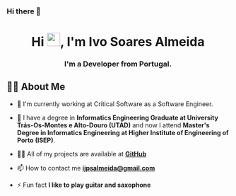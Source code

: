 ### Hi there 👋

<h1 align="center">Hi <img src="https://raw.githubusercontent.com/MartinHeinz/MartinHeinz/master/wave.gif" width="30px">, I'm Ivo Soares Almeida</h1>
<h3 align="center">I'm a Developer from Portugal.</h3>

## 🙋‍♂️ About Me

- 🔭 I'm currently working at Critical Software as a Software Engineer.
  
- 🌱 I have a degree in **Informatics Engineering Graduate at University Trás-Os-Montes e Alto-Douro (UTAD)** and now I attend **Master's Degree in Informatics Engineering at Higher Institute of Engineering of Porto (ISEP)**.

- 👨‍💻 All of my projects are available at **[GitHub](https://github.com/ijpsalmeida?tab=repositories)**

- 📫 How to contact me **ijpsalmeida@gmail.com**

- ⚡ Fun fact **I like to play guitar and saxophone**






